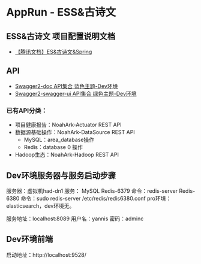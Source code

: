 # AppRun - ESS&古诗文

## ESS&古诗文 项目配置说明文档
 
- [【腾讯文档】ES&古诗文&Spring](https://docs.qq.com/doc/DY0lsY0hvWnJOV0tl)

## API

- [Swagger2-doc API集合 蓝色主题-Dev环境](http://localhost:8089/NoahArk_Dev/doc.html)
- [Swagger2-swagger-ui API集合 绿色主题-Dev环境](http://localhost:8089/NoahArk_Dev/swagger-ui.html)

### 已有API分类：

- 项目健康报告：NoahArk-Actuator REST API
- 数据源基础操作：NoahArk-DataSource REST API 
  - MySQL：area_database操作
  - Redis：database 0 操作
- Hadoop生态：NoahArk-Hadoop REST API


## Dev环境服务器与服务启动步骤

 服务器：虚拟机had-dn1
 服务：
    MySQL
    Redis-6379 命令：redis-server
    Redis-6380 命令：sudo redis-server /etc/redis/redis6380.conf
    pro环境：elasticsearch，dev环境无。

 服务地址：localhost:8089
 用户名：yannis
 密码：adminc

## Dev环境前端
 启动地址：http://localhost:9528/ 


